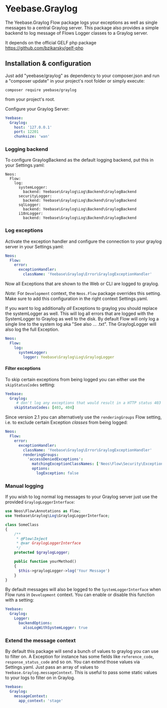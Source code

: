 # Yeebase.Graylog

The Yeebase.Graylog Flow package logs your exceptions as well as single messages to a central Graylog server. This
package also provides a simple backend to log message of Flows Logger classes to a Graylog server.

It depends on the official GELF php package https://github.com/bzikarsky/gelf-php

## Installation & configuration

Just add "yeebase/graylog" as dependency to your composer.json and run a "composer update" in your project's root folder
or simply execute:
```
composer require yeebase/graylog
```
from your project's root.

Configure your Graylog Server:
```yaml
Yeebase:
  Graylog:
    host: '127.0.0.1'
    port: 12201
    chunksize: 'wan'
```

### Logging backend

To configure GraylogBackend as the default logging backend, put this in your Settings.yaml:

```
Neos:
  Flow:
    log:
      systemLogger:
        backend: Yeebase\Graylog\Log\Backend\GraylogBackend
      securityLogger:
        backend: Yeebase\Graylog\Log\Backend\GraylogBackend
      sqlLogger:
        backend: Yeebase\Graylog\Log\Backend\GraylogBackend
      i18nLogger:
        backend: Yeebase\Graylog\Log\Backend\GraylogBackend
```

### Log exceptions


Activate the exception handler and configure the connection to your graylog server in your Settings.yaml:

```yaml
Neos:
  Flow:
    error:
      exceptionHandler:
        className: 'Yeebase\Graylog\Error\GraylogExceptionHandler'
```
Now all Exceptions that are shown to the Web or CLI are logged to graylog.

*Note:* For `Development` context, the `Neos.Flow` package overrides this setting. Make sure to add this configuration
in the right context Settings.yaml.

If you want to log additionally *all* Exceptions to graylog you should replace the systemLogger as well. This will 
log all errors that are logged with the SystemLogger to Graylog as well to the disk. By default Flow will only log
a single line to the system log aka "See also ... .txt". The GraylogLogger will also log the full Exception.

```yaml
Neos:
  Flow:
    log:
      systemLogger:
        logger: Yeebase\Graylog\Log\GraylogLogger
```


#### Filter exceptions

To skip certain exceptions from being logged you can either use the `skipStatusCodes` setting:

```yaml
Yeebase:
  Graylog:
     # don't log any exceptions that would result in a HTTP status 403 (access denied) / 404 (not found)
    skipStatusCodes: [403, 404]
```

Since version 2.1 you can alternatively use the `renderingGroups` Flow setting, i.e. to exclude certain Exception
*classes* from being logged:

```yaml
Neos:
  Flow:
    error:
      exceptionHandler:
        className: 'Yeebase\Graylog\Error\GraylogExceptionHandler'
        renderingGroups:
          'accessDeniedExceptions':
            matchingExceptionClassNames: ['Neos\Flow\Security\Exception\AccessDeniedException']
            options:
              logException: false
```

### Manual logging


If you wish to log normal log messages to your Graylog server just use the provided `GraylogLoggerInterface`:

```php
use Neos\Flow\Annotations as Flow;
use Yeebase\Graylog\Log\GraylogLoggerInterface;

class SomeClass 
{
    /**
     * @Flow\Inject
     * @var GraylogLoggerInterface
     */
    protected $graylogLogger;

    public function yourMethod()
    {
      $this->graylogLogger->log('Your Message')
    }
}

```

By default messages will also be logged to the `SystemLoggerInterface` when Flow runs in `Development` context. You
can enable or disable this function with a setting:

```yaml
Yeebase:
  Graylog:
    Logger:
      backendOptions:
        alsoLogWithSystemLogger: true
```


### Extend the message context
By default this package will send a bunch of values to graylog you can use to filter on. A Exception for instance has
some fields like `reference_code`, `response_status_code` and so on.
You can extend those values via Settings.yaml. Just pass an array of values to `Yeebase.Graylog.messageContext`.
This is useful to pass some static values to your logs to filter on in Graylog.

```yaml
Yeebase:
  Graylog:
    messageContext:
      app_context: 'stage'
```
